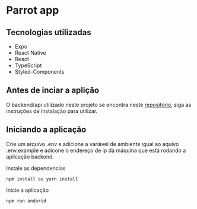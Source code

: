 # Parrot app

## Tecnologias utilizadas
 - Expo
 - React Native
 - React
 - TypeScript
 - Styled-Components

## Antes de inciar a aplição
O backend/api utilizado neste projeto se encontra neste [repositório](https://github.com/coe-tech/backend), siga as instruções de instalação para utilizar.

## Iniciando a aplicação

Crie um arquivo .env e adicione a variável de ambiente igual ao aquivo .env.example e adicone o endereço de ip da máquina que está rodando a aplicação backend.

Instale as dependencias
```shell
npm install ou yarn install
```
Inicie a aplicação
```shell
npm run andorid
